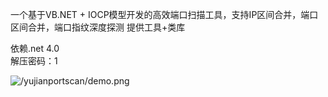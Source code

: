一个基于VB.NET + IOCP模型开发的高效端口扫描工具，支持IP区间合并，端口区间合并，端口指纹深度探测
提供工具+类库

依赖.net 4.0<br>
解压密码：1<br>

![/yujianportscan/demo.png](/yujianportscan/demo.png)
